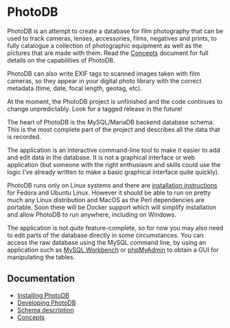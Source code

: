# PhotoDB

PhotoDB is an attempt to create a database for film photography that can be used to track
cameras, lenses, accessories, films, negatives and prints, to fully catalogue a collection of
photographic equipment as well as the pictures that are made with them. Read the
[Concepts](docs/CONCEPTS.md) document for full details on the capabilities of PhotoDB.

PhotoDB can also write EXIF tags to scanned images taken with film cameras, so they appear in
your digital photo library with the correct metadata (time, date, focal length, geotag, etc).

At the moment, the PhotoDB project is unfinished and the code continues to change unpredictably.
Look for a tagged release in the future!

The heart of PhotoDB is the MySQL/MariaDB backend database schema. This is the most complete
part of the project and describes all the data that is recorded.

The application is an interactive command-line tool to make it easier to add and edit data in
the database. It is not a graphical interface or web application (but someone with the right
enthusiasm and skills could use the logic I've already written to make a basic graphical
interface quite quickly).

PhotoDB runs only on Linux systems and there are [installation instructions](docs/INSTALL.md)
for Fedora and Ubuntu Linux. However it should be able to run on pretty much any Linux
distribution and MacOS as the Perl dependencies are portable. Soon there will be Docker support
which will simplify installation and allow PhotoDB to run anywhere, including on Windows.

The application is not *quite* feature-complete, so for now you may also need to edit parts of
the database directly in some circumstances. You can access the raw database using the MySQL
command line, by using an application such as [MySQL Workbench](http://www.mysql.com/products/workbench/)
or [phpMyAdmin](http://www.phpmyadmin.net/home_page/index.php) to obtain a GUI for manipulating
the tables.

## Documentation

* [Installing PhotoDB](docs/INSTALL.md)
* [Developing PhotoDB](docs/CONTRIBUTING.md)
* [Schema description](docs/SCHEMA.md)
* [Concepts](docs/CONCEPTS.md)
